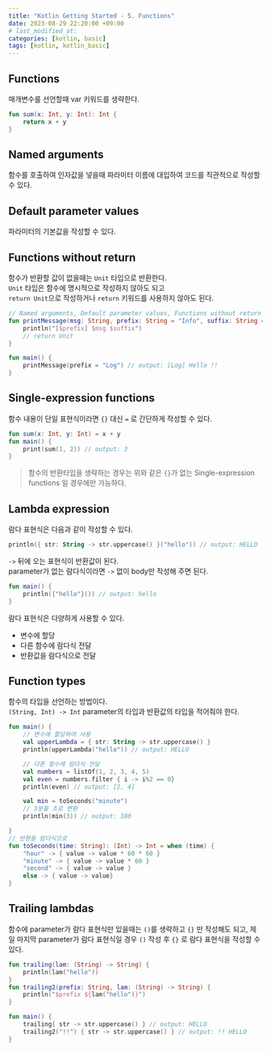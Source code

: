 ```yaml
---
title: "Kotlin Getting Started - 5. Functions"
date: 2023-08-29 22:20:00 +09:00 
# last_modified_at:
categories: [kotlin, basic]
tags: [kotlin, kotlin_basic]
---
```

## Functions
매개변수를 선언할때 var 키워드를 생략한다.<br>
```kotlin
fun sum(x: Int, y: Int): Int {
    return x + y
}
```

## Named arguments
함수를 호출하여 인자값을 넣을때 파라미터 이름에 대입하여 코드를  직관적으로 작성할 수 있다. <br>

## Default parameter values
파라미터의 기본값을 작성할 수 있다.<br>

## Functions without return
함수가 반환할 값이 없을때는 `Unit` 타입으로 반환한다. <br>
`Unit` 타입은 함수에 명시적으로 작성하지 않아도 되고<br>
`return Unit`으로 작성하거나 `return` 키워드를 사용하지 않아도 된다.

```kotlin
// Named arguments, Default parameter values, Functions without return 예제
fun printMessage(msg: String, prefix: String = "Info", suffix: String = "!!") {
    println("[$prefix] $msg $suffix")
    // return Unit
}

fun main() {
    printMessage(prefix = "Log") // output: [Log] Hello !!
}
```
## Single-expression functions
함수 내용이 단일 표현식이라면 `{}` 대신 `=` 로 간단하게 작성할 수 있다. <br>
```kotlin
fun sum(x: Int, y: Int) = x + y
fun main() {
    print(sum(1, 2)) // output: 3
}
```
> 함수의 반환타입을 생략하는 경우는 위와 같은 `{}`가 없는 Single-expression functions 일 경우에만 가능하다.

## Lambda expression
람다 표현식은 다음과 같이 작성할 수 있다.<br>
``` kotlin
println({ str: String -> str.uppercase() }("hello")) // output: HELLO
```
`->` 뒤에 오는 표현식이 반환값이 된다. <br>
parameter가 없는 람다식이라면 `->` 없이 body만 작성해 주면 된다. <br>
```kotlin
fun main() {
	println({"hello"}()) // output: hello
}
```
람다 표현식은 다양하게 사용할 수 있다.<br>

- 변수에 할당
- 다른 함수에 람다식 전달
- 반환값을 람다식으로 전달

## Function types
함수의 타입을 선언하는 방법이다. <br>
`(String, Int) -> Int`  parameter의 타입과 반환값의 타입을 적어줘야 한다. <br>

```kotlin
fun main() {
    // 변수에 할당하여 사용
    val upperLambda = { str: String -> str.uppercase() }
    println(upperLambda("hello")) // output: HELLO

    // 다른 함수에 람다식 전달
    val numbers = listOf(1, 2, 3, 4, 5)
    val even = numbers.filter { i -> i%2 == 0}
    println(even) // output: [2, 4]

    val min = toSeconds("minute")
    // 3분을 초로 변환
    println(min(3)) // output: 180

}
// 반환을 람다식으로
fun toSeconds(time: String): (Int) -> Int = when (time) {
    "hour" -> { value -> value * 60 * 60 }
    "minute" -> { value -> value * 60 }
    "second" -> { value -> value }
    else -> { value -> value}
}
```

## Trailing lambdas
함수에 parameter가 람다 표현식만 있을때는 `()`를 생략하고 `{}` 만 작성해도 되고, 제일 마지막 parameter가 람다 표현식일 경우 `()` 작성 후 `{}` 로 람다 표현식을 작성할 수 있다.

```kotlin
fun trailing(lam: (String) -> String) {
    println(lam("hello"))
}
fun trailing2(prefix: String, lam: (String) -> String) {
    println("$prefix ${lam("hello")}")
}

fun main() {
    trailing{ str -> str.uppercase() } // output: HELLO
    trailing2("!!") { str -> str.uppercase() } // output: !! HELLO
}

```